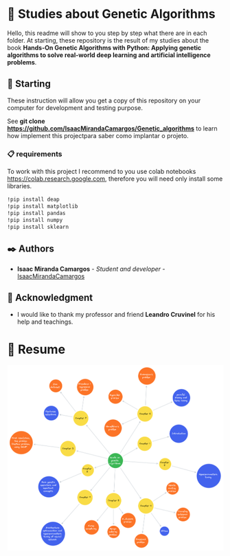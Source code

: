 

# 🧬 Studies about Genetic Algorithms

Hello, this readme will show to you step by step what there are in each folder. At starting, these repository is the result of my studies about the book <b>Hands-On Genetic Algorithms with Python: Applying genetic algorithms to solve real-world deep learning and artificial intelligence problems</b>.

## 🚀 Starting

These instruction will allow you get a copy of this repository on your computer for development and testing purpose. 

See **git clone https://github.com/IsaacMirandaCamargos/Genetic_algorithms** to learn how implement this projectpara saber como implantar o projeto.

### 📋 requirements

To work with this project I recommend to you use colab notebooks <a>https://colab.research.google.com</a>, therefore you will need only install
some libraries.

```
!pip install deap
!pip install matplotlib
!pip install pandas
!pip install numpy
!pip install sklearn
```

## ✒️ Authors


* **Isaac Miranda Camargos** - *Student and developer* - [IsaacMirandaCamargos](https://github.com/IsaacMirandaCamargos)


## 🎁 Acknowledgment

* I would like to thank my professor and friend **Leandro Cruvinel** for his help and teachings.



# 🤖 Resume

<img title="resume" alt="resume of this repository" src="data_readme\resume.png">